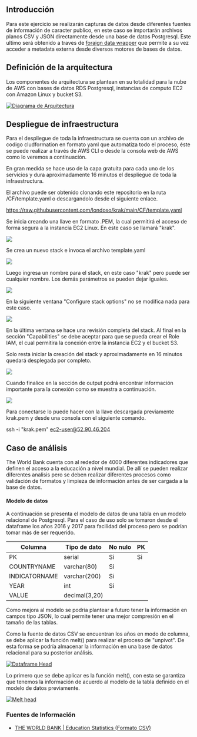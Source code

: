 ## Introducción

Para este ejercicio se realizarán capturas de datos desde diferentes fuentes de información de caracter publico, en este caso se importarán archivos planos CSV y JSON directamente desde una base de datos Postgresql. Este ultimo será obtenido a traves de [foraign data wrapper](https://wiki.postgresql.org/wiki/Foreign_data_wrappers "foraign data wrapper") que permite a su vez acceder a metadata externa desde diversos motores de bases de datos.

## Definición de la arquitectura

Los componentes de arquitectura se plantean en su totalidad para la nube de AWS con bases de datos RDS Postgresql, instancias de computo EC2 con Amazon Linux y bucket S3.

[![Diagrama de Arquitectura](https://github.com/londoso/krak/blob/main/IMG/arquitectura.png "Diagrama de Arquitectura")](https://github.com/londoso/krak/blob/main/IMG/arquitectura.png "Diagrama de Arquitectura")

## Despliegue de infraestructura

Para el despliegue de toda la infraestructura se cuenta con un archivo de codigo cludformation en formato yaml que automatiza todo el proceso, éste se puede realizar a través de AWS CLI o desde la consola web de AWS como lo veremos a continuación.

En gran medida se hace uso de la capa gratuita para cada uno de los servicios y dura aproximadamente 16 minutos el despliegue de toda la infraestructura.

El archivo puede ser obtenido clonando este repositorio en la ruta /CF/template.yaml o descargandolo desde el siguiente enlace.

https://raw.githubusercontent.com/londoso/krak/main/CF/template.yaml

Se inicia creando una llave en formato .PEM, la cual permitirá el acceso de forma segura a la instancia EC2 Linux. En este caso se llamará "krak".

[![](https://github.com/londoso/krak/blob/main/IMG/key2.jpg)](https://github.com/londoso/krak/blob/main/IMG/key2.jpg)

Se crea un nuevo stack e invoca el archivo template.yaml 

[![](https://github.com/londoso/krak/blob/main/IMG/ima1.jpg)](https://github.com/londoso/krak/blob/main/IMG/ima1.jpg)

Luego ingresa un nombre para el stack, en este caso "krak" pero puede ser cualquier nombre. Los demás parámetros se pueden dejar iguales.

[![](https://github.com/londoso/krak/blob/main/IMG/ima2.jpg)](https://github.com/londoso/krak/blob/main/IMG/ima2.jpg)

En la siguiente ventana "Configure stack options" no se modifica nada para este caso.

[![](https://github.com/londoso/krak/blob/main/IMG/ima3.jpg)](https://github.com/londoso/krak/blob/main/IMG/ima3.jpg)

En la última ventana se hace una revisión completa del stack. Al final en la sección "Capabilities" se debe aceptar para que se pueda crear el Role IAM, el cual permitira la conexión entre la instancia EC2 y el bucket S3.

Solo resta iniciar la creación del stack y aproximadamente en 16 minutos quedará desplegada por completo.

[![](https://github.com/londoso/krak/blob/main/IMG/ima4.jpg)](https://github.com/londoso/krak/blob/main/IMG/ima4.jpg)

Cuando finalice en la sección de output podrá encontrar información importante para la conexión como se muestra a continuación.

[![](https://github.com/londoso/krak/blob/main/IMG/out1.jpg)](https://github.com/londoso/krak/blob/main/IMG/out1.jpg)

Para conectarse lo puede hacer con la llave descargada previamente krak.pem y desde una consola con el siguiente comando.

ssh -i "krak.pem" ec2-user@52.90.46.204

## Caso de análisis

The World Bank cuenta con al rededor de 4000 diferentes indicadores que definen el acceso a la educación a nivel mundial. De allí se pueden realizar diferentes analisis pero se deben realizar diferentes procesos como validación de formatos y limpieza de información antes de ser cargada a la base de datos.

#### Modelo de datos

A continuación se presenta el modelo de datos de una tabla en un modelo relacional de Postgresql. Para el caso de uso solo se tomaron desde el dataframe los años 2016 y 2017 para facilidad del proceso pero se podrían tomar más de ser requerido.

| Columna | Tipo de dato | No nulo | PK  |
| ------------ | ------------ | ------------ | ------------ |
| PK | serial  | Si | Si |
| COUNTRYNAME | varchar(80)  | Si |   |
| INDICATORNAME  | varchar(200) | Si |   |
| YEAR  | int | Si |   |
| VALUE  | decimal(3,20) | |  |


Como mejora al modelo se podría plantear a futuro tener la información en campos tipo JSON, lo cual permite tener una mejor compresión en el tamaño de las tablas.


Como la fuente de datos CSV se encuentran los años en modo de columna, se debe aplicar la función melt() para realizar el proceso de "unpivot". De esta forma se podría almacenar la información en una base de datos relacional para su posterior análisis.

[![Dataframe Head](https://github.com/londoso/krak/blob/main/IMG/df_head.jpg "Dataframe Head")](https://github.com/londoso/krak/blob/main/IMG/df_head.jpg "Dataframe Head")

Lo primero que se debe aplicar es la función melt(), con esta se garantiza que tenemos la información de acuerdo al modelo de la tabla definido en el modelo de datos previamente. 

[![Melt head](https://github.com/londoso/krak/blob/main/IMG/melt_count.jpg "Melt head")](https://github.com/londoso/krak/blob/main/IMG/melt_count.jpg "Melt head")



### Fuentes de Información

- [THE WORLD BANK | Education Statistics (Formato CSV)](https://datacatalog.worldbank.org/dataset/education-statistics "THE WORLD BANK | Education Statistics (Formato CSV)")